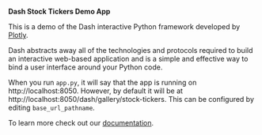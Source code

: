**Dash Stock Tickers Demo App**

This is a demo of the Dash interactive Python framework developed by [Plotly](https://plot.ly/).

Dash abstracts away all of the technologies and protocols required to build an interactive web-based application and is a simple and effective way to bind a user interface around your Python code.

When you run `app.py`, it will say that the app is running on http://localhost:8050. However, by default it will be at http://localhost:8050/dash/gallery/stock-tickers. This can be configured by editing `base_url_pathname`.

To learn more check out our [documentation](https://plot.ly/dash).




